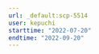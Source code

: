 ```yaml
---
url: _default:scp-5514
user: kepuchi
starttime: "2022-07-20"
endtime: "2022-09-20"
---
```

<reserve />